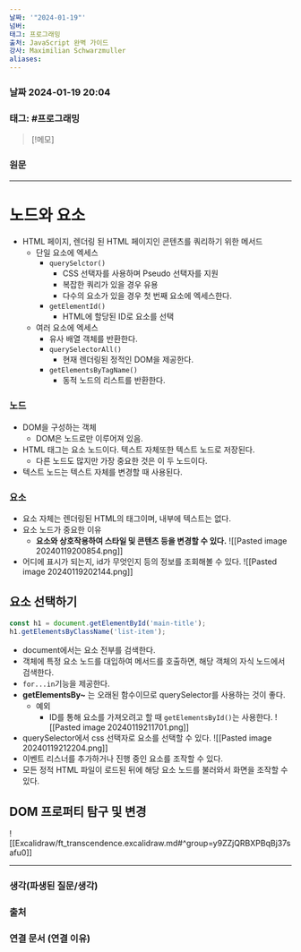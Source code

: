```yaml
---
날짜: '"2024-01-19"'
넘버: 
태그: 프로그래밍
출처: JavaScript 완벽 가이드
강사: Maximilian Schwarzmuller
aliases:
---
```

### 날짜  2024-01-19 20:04

### 태그: #프로그래밍 

>[!메모]
>

### 원문
---
# 노드와 요소
- HTML 페이지, 렌더링 된 HTML 페이지인 콘텐츠를 쿼리하기 위한 메서드
	- 단일 요소에 엑세스
		- `querySelctor()`
			- CSS 선택자를 사용하며 Pseudo 선택자를 지원
			- 복잡한 쿼리가 있을 경우 유용
			- 다수의 요소가 있을 경우 첫 번째 요소에 엑세스한다.
		- `getElementId()`
			- HTML에 할당된 ID로 요소를 선택
	- 여러 요소에 엑세스
		- 유사 배열 객체를 반환한다.
		- `querySelectorAll()`
			- 현재 렌더링된 정적인 DOM을 제공한다.
		- `getElementsByTagName()`
			- 동적 노드의 리스트를 반환한다.
### 노드
- DOM을 구성하는 객체
	- DOM은 노드로만 이루어져 있음.
- HTML 태그는 요소 노드이다. 텍스트 자체또한 텍스트 노드로 저장된다.
	- 다른 노드도 많지만 가장 중요한 것은 이 두 노드이다.
- 텍스트 노드는 텍스트 자체를 변경할 때 사용된다.
### 요소
- 요소 자체는 렌더링된 HTML의 태그이며, 내부에 텍스트는 없다.
- 요소 노드가 중요한 이유
	- **요소와 상호작용하여 스타일 및 콘텐츠 등을 변경할 수 있다.**
![[Pasted image 20240119200854.png]]
- 어디에 표시가 되는지, id가 무엇인지 등의 정보를 조회해볼 수 있다.
![[Pasted image 20240119202144.png]]
## 요소 선택하기
```js
const h1 = document.getElementById('main-title');
h1.getElementsByClassName('list-item');
```
- document에서는 요소 전부를 검색한다.
- 객체에 특정 요소 노드를 대입하여 메서드를 호출하면, 해당 객체의 자식 노드에서 검색한다.
- `for...in`기능을 제공한다.
- **getElementsBy~** 는 오래된 함수이므로 querySelector를 사용하는 것이 좋다.
	- 예외 
		- ID를 통해 요소를 가져오려고 할 때 `getElementsById()`는 사용한다.
![[Pasted image 20240119211701.png]]
- querySelector에서 css 선택자로 요소를 선택할 수 있다.
![[Pasted image 20240119212204.png]]
- 이벤트 리스너를 추가하거나 진행 중인 요소를 조작할 수 있다.
- 모든 정적 HTML 파일이 로드된 뒤에 해당 요소 노드를 불러와서 화면을 조작할 수 있다.
## DOM 프로퍼티 탐구 및 변경
![[Excalidraw/ft_transcendence.excalidraw.md#^group=y9ZZjQRBXPBqBj37safu0]]

---
### 생각(파생된 질문/생각)

### 출처

### 연결 문서 (연결 이유)
